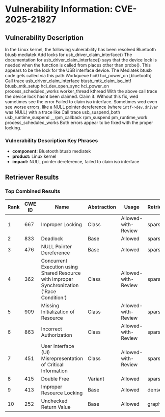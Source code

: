 # Vulnerability Information: CVE-2025-21827

## Vulnerability Description
In the Linux kernel, the following vulnerability has been resolved Bluetooth btusb mediatek Add locks for usb_driver_claim_interface() The documentation for usb_driver_claim_interface() says that the device lock is needed when the function is called from places other than probe(). This appears to be the lock for the USB interface device. The Mediatek btusb code gets called via this path Workqueue hci0 hci_power_on [bluetooth] Call trace usb_driver_claim_interface btusb_mtk_claim_iso_intf btusb_mtk_setup hci_dev_open_sync hci_power_on process_scheduled_works worker_thread kthread With the above call trace the device lock hasnt been claimed. Claim it. Without this fix, wed sometimes see the error Failed to claim iso interface. Sometimes wed even see worse errors, like a NULL pointer dereference (where `intf->dev.driver` was NULL) with a trace like Call trace usb_suspend_both usb_runtime_suspend __rpm_callback rpm_suspend pm_runtime_work process_scheduled_works Both errors appear to be fixed with the proper locking.

### Vulnerability Description Key Phrases
- **component:** Bluetooth btusb mediatek
- **product:** Linux kernel
- **impact:** NULL pointer dereference, failed to claim iso interface

## Retriever Results

### Top Combined Results

| Rank | CWE ID | Name | Abstraction | Usage  | Retrievers | Individual Scores |
|------|--------|------|-------------|-------|------------|-------------------|
| 1 | 667 | Improper Locking | Class | Allowed-with-Review | sparse | 0.196 |
| 2 | 833 | Deadlock | Base | Allowed | sparse | 0.189 |
| 3 | 476 | NULL Pointer Dereference | Base | Allowed | sparse | 0.186 |
| 4 | 362 | Concurrent Execution using Shared Resource with Improper Synchronization ('Race Condition') | Class | Allowed-with-Review | sparse | 0.179 |
| 5 | 909 | Missing Initialization of Resource | Class | Allowed-with-Review | sparse | 0.178 |
| 6 | 863 | Incorrect Authorization | Class | Allowed-with-Review | sparse | 0.178 |
| 7 | 451 | User Interface (UI) Misrepresentation of Critical Information | Class | Allowed-with-Review | sparse | 0.177 |
| 8 | 415 | Double Free | Variant | Allowed | sparse | 0.176 |
| 9 | 413 | Improper Resource Locking | Base | Allowed | dense | 0.475 |
| 10 | 252 | Unchecked Return Value | Base | Allowed | graph | 0.002 |

